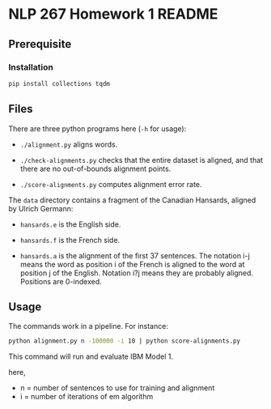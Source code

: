 # NLP 267 Homework 1 README

## Prerequisite

### Installation

```bash
pip install collections tqdm
```

## Files

There are three python programs here (`-h` for usage):

- `./alignment.py` aligns words.

- `./check-alignments.py` checks that the entire dataset is aligned, and
  that there are no out-of-bounds alignment points.

- `./score-alignments.py` computes alignment error rate.

The `data` directory contains a fragment of the Canadian Hansards,
aligned by Ulrich Germann:

- `hansards.e` is the English side.

- `hansards.f` is the French side.

- `hansards.a` is the alignment of the first 37 sentences. The
  notation i-j means the word as position i of the French is
  aligned to the word at position j of the English. Notation
  i?j means they are probably aligned. Positions are 0-indexed.

## Usage

The commands work in a pipeline. For instance:

```bash
python alignment.py n -100000 -i 10 | python score-alignments.py
```

This command will run and evaluate IBM Model 1.

here,

- n = number of sentences to use for training and alignment
- i = number of iterations of em algorithm
